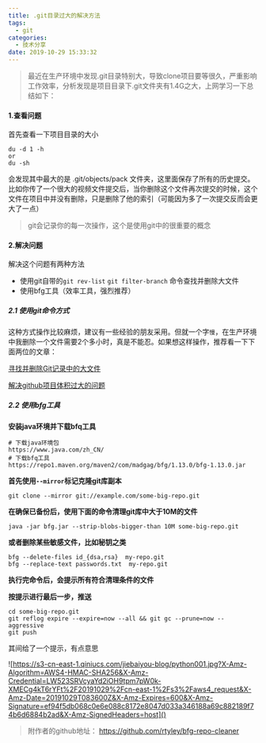 ```yaml
---
title: .git目录过大的解决方法
tags:
  - git
categories:
  - 技术分享
date: 2019-10-29 15:33:32
---
```


> 最近在生产环境中发现.git目录特别大，导致clone项目要等很久，严重影响工作效率，分析发现是项目目录下.git文件夹有1.4G之大，上网学习一下总结如下：

#### 1.查看问题

首先查看一下项目目录的大小

```
du -d 1 -h
or
du -sh
```

会发现其中最大的是 .git/objects/pack 文件夹，这里面保存了所有的历史提交。比如你传了一个很大的视频文件提交后，当你删除这个文件再次提交的时候，这个文件在项目中并没有删除，只是删除了他的索引（可能因为多了一次提交反而会更大了一点）

>  git会记录你的每一次操作，这个是使用git中的很重要的概念 

#### 2.解决问题

解决这个问题有两种方法

* 使用git自带的`git rev-list` `git filter-branch` 命令查找并删除大文件
* 使用bfg工具（效率工具，强烈推荐）

##### 2.1  使用git命令方式

这种方式操作比较麻烦，建议有一些经验的朋友采用。但就一个字`慢`，在生产环境中我删除一个文件需要2个多小时，真是不能忍。如果想这样操作，推荐看一下下面两位的文章：

[寻找并删除Git记录中的大文件]( https://harttle.land/2016/03/22/purge-large-files-in-gitrepo.html )

[解决github项目体积过大的问题]( https://juejin.im/post/5ce5043c518825240245beb7 )

##### 2.2 使用bfg工具

**安装java环境并下载bfq工具**

```
# 下载java环境包
https://www.java.com/zh_CN/
# 下载bfq工具
https://repo1.maven.org/maven2/com/madgag/bfg/1.13.0/bfg-1.13.0.jar
```
**首先使用`--mirror`标记克隆git库副本**

```
git clone --mirror git://example.com/some-big-repo.git
```
**在确保已备份后，使用下面的命令清理git库中大于10M的文件**

```
java -jar bfg.jar --strip-blobs-bigger-than 10M some-big-repo.git
```
**或者删除某些敏感文件，比如秘钥之类**

```
bfg --delete-files id_{dsa,rsa}  my-repo.git
bfg --replace-text passwords.txt  my-repo.git
```
**执行完命令后，会提示所有符合清理条件的文件**

**按提示进行最后一步，推送**

```
cd some-big-repo.git
git reflog expire --expire=now --all && git gc --prune=now --aggressive
git push
```

其间给了一个提示，有点意思

![https://s3-cn-east-1.qiniucs.com/jiebaiyou-blog/python001.jpg?X-Amz-Algorithm=AWS4-HMAC-SHA256&X-Amz-Credential=LW523SRVcyaYd2iOH9tpm7pW0k-XMECg4kT6rYFt%2F20191029%2Fcn-east-1%2Fs3%2Faws4_request&X-Amz-Date=20191029T083600Z&X-Amz-Expires=600&X-Amz-Signature=ef94f5db068c0e6e088c8172e8047d033a346188a69c882189f74b6d6884b2ad&X-Amz-SignedHeaders=host]()



> 附作者的github地址： https://github.com/rtyley/bfg-repo-cleaner 

